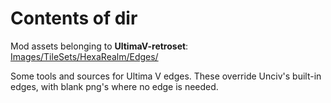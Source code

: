 # Contents of dir
Mod assets belonging to **UltimaV-retroset**: [Images/TileSets/HexaRealm/Edges/](https://github.com/hackedpassword/UltimaV-retroset/tree/main/Images/TileSets/HexaRealm/Edges)

Some tools and sources for Ultima V edges. These override Unciv's built-in edges, with blank png's where no edge is needed.
